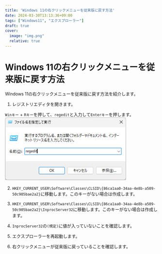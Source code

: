 ```yaml
---
title: 'Windows 11の右クリックメニューを従来版に戻す方法'
date: 2024-03-30T13:13:36+09:00
tags: ["Windows11", "エクスプローラー"]
draft: true
cover:
  image: "img.png"
  relative: true
---
```


# Windows 11の右クリックメニューを従来版に戻す方法

Windows 11の右クリックメニューを従来版に戻す方法を紹介します。

1. レジストリエディタを開きます。

`Winキー` + `Rキー`を押して、`regedit`と入力して`Enterキー`を押します。
![img_1.png](img_1.png)　

2. `HKEY_CURRENT_USER\Software\Classes\CLSID\{86ca1aa0-34aa-4e8b-a509-50c905bae2a2}`に移動します。このキーがない場合は作成します。


4. `HKEY_CURRENT_USER\Software\Classes\CLSID\{86ca1aa0-34aa-4e8b-a509-50c905bae2a2}\InprocServer32`に移動します。このキーがない場合は作成します。
5. `InprocServer32`の`(規定)`に値が入っていないことを確認します。
6. エクスプローラーを再起動します。
7. 右クリックメニューが従来版に戻っていることを確認します。
